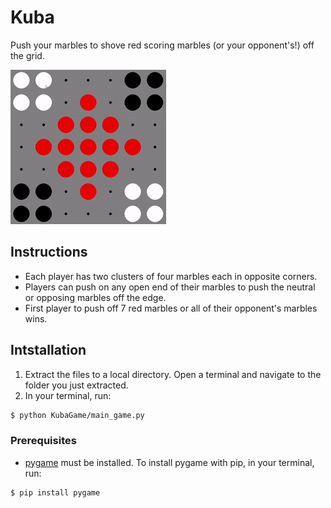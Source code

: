 # Kuba

Push your marbles to shove red scoring marbles (or your opponent's!) off the grid.

![Gameplay](/assets/gameplay.gif)

## Instructions

- Each player has two clusters of four marbles each in opposite corners.
- Players can push on any open end of their marbles to push the neutral or opposing marbles off the edge.
- First player to push off 7 red marbles or all of their opponent's marbles wins.

## Intstallation

1. Extract the files to a local directory. Open a terminal and navigate to the folder you just extracted. 
2. In your terminal, run:

```bash
$ python KubaGame/main_game.py
```

### Prerequisites

- [pygame](https://www.pygame.org/news) must be installed.
To install pygame with pip, in your terminal, run:
```bash
$ pip install pygame
```
